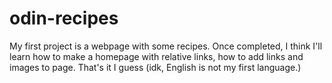 # odin-recipes
My first project is a webpage with some recipes. Once completed, I think I'll learn how to make a homepage with relative links, how to add links and images to page. That's it I guess (idk, English is not my first language.)